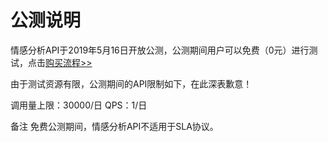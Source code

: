# 公测说明

情感分析API于2019年5月16日开放公测，公测期间用户可以免费（0元）进行测试，点击[购买流程>>](../Pricing/Purchase-Process.md)

由于测试资源有限，公测期间的API限制如下，在此深表歉意！

调用量上限：30000/日
QPS：1/日

备注
免费公测期间，情感分析API不适用于SLA协议。
